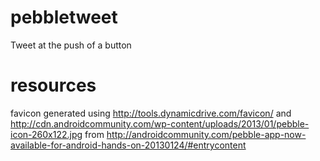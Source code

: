pebbletweet
===========

Tweet at the push of a button

resources
=========
favicon generated using http://tools.dynamicdrive.com/favicon/ and 
http://cdn.androidcommunity.com/wp-content/uploads/2013/01/pebble-icon-260x122.jpg
from http://androidcommunity.com/pebble-app-now-available-for-android-hands-on-20130124/#entrycontent
